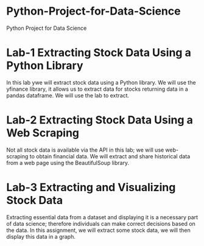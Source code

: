 # Python-Project-for-Data-Science
Python Project for Data Science
# Lab-1 Extracting Stock Data Using a Python Library
In this lab ywe will extract stock data using a Python library. We will use the yfinance library, it allows us to extract data for stocks returning data in a pandas dataframe. We will use the lab to extract.
# Lab-2 Extracting Stock Data Using a Web Scraping
Not all stock data is available via the API in this lab; we will use web-scraping to obtain financial data. We will extract and share historical data from a web page using the BeautifulSoup library.
# Lab-3 Extracting and Visualizing Stock Data
Extracting essential data from a dataset and displaying it is a necessary part of data science; therefore individuals can make correct decisions based on the data. In this assignment, we will extract some stock data, we will then display this data in a graph.
